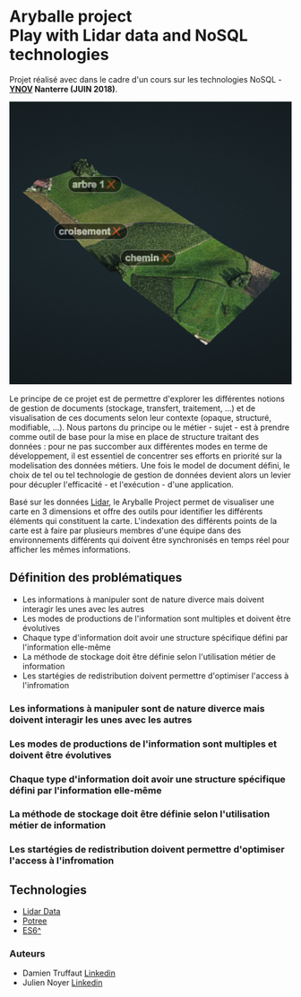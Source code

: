 # Aryballe project <br> Play with Lidar data and NoSQL technologies
Projet réalisé avec dans le cadre d'un cours sur les technologies NoSQL - <b>[YNOV](https://www.ynov.com) Nanterre (JUIN 2018)</b>. 

![Image of Aryballe Project](./img/icon/icon_large.png)

Le principe de ce projet est de permettre d'explorer les différentes notions de gestion de documents (stockage, transfert, traitement, ...) et de visualisation de ces documents selon leur contexte (opaque, structuré, modifiable, ...). Nous partons du principe ou le métier - sujet - est à prendre comme outil de base pour la mise en place de structure traitant des données : pour ne pas succomber aux différentes modes en terme de développement, il est essentiel de concentrer ses efforts en priorité sur la modelisation des données métiers. Une fois le model de document défini, le choix de tel ou tel technologie de gestion de données devient alors un levier pour décupler l'efficacité - et l'exécution - d'une application.

Basé sur les données [Lidar](https://fr.wikipedia.org/wiki/Lidar), le Aryballe Project permet de visualiser une carte en 3 dimensions et offre des outils pour identifier les différents éléments qui constituent la carte. L'indexation des différents points de la carte est à faire par plusieurs membres d'une équipe dans des environnements différents qui doivent être synchronisés en temps réel pour afficher les mêmes informations.

## Définition des problématiques
- Les informations à manipuler sont de nature diverce mais doivent interagir les unes avec les autres
- Les modes de productions de l'information sont multiples et doivent être évolutives
- Chaque type d'information doit avoir une structure spécifique défini par l'information elle-même
- La méthode de stockage doit être définie selon l'utilisation métier de information
- Les startégies de redistribution doivent permettre d'optimiser l'access à l'infromation

### Les informations à manipuler sont de nature diverce mais doivent interagir les unes avec les autres
### Les modes de productions de l'information sont multiples et doivent être évolutives
### Chaque type d'information doit avoir une structure spécifique défini par l'information elle-même
### La méthode de stockage doit être définie selon l'utilisation métier de information
### Les startégies de redistribution doivent permettre d'optimiser l'access à l'infromation

## Technologies
- [Lidar Data](https://fr.wikipedia.org/wiki/Lidar)
- [Potree](http://potree.org)
- [ES6^](http://es6-features.org/#Constants)

### Auteurs
- Damien Truffaut [Linkedin](https://www.linkedin.com/in/damient75/)
- Julien Noyer [Linkedin](https://www.linkedin.com/in/julien-noyer-21219b28/)